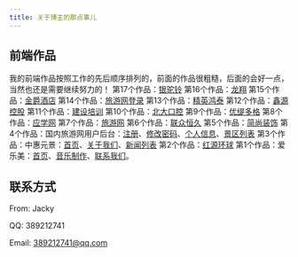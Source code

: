 ```yaml
---
title: 关于博主的那点事儿
---
```


## 前端作品
我的前端作品按照工作的先后顺序排列的，前面的作品很粗糙，后面的会好一点，当然也还是需要继续努力的！
第17个作品：[银驼铃](/ytl/)
第16个作品：[龙翔](/lx/)
第15个作品：[金爵酒店](/jjjd/)
第14个作品：[旅游网登录](/lywdl/)
第13个作品：[精英鸿泰](/jyht/)
第12个作品：[鑫源控股](/xykg/)
第11个作品：[建设培训](/jspx/)
第10个作品：[北大口腔](/bdkq/)
第9个作品：[优缇多格](/ytdg/)
第8个作品：[应学网](/yxw/)
第7个作品：[旅游网](/lyw/)
第6个作品：[联众恒久](/lzhj/)
第5个作品：[简尚装饰](/jszs/)
第4个作品：国内旅游网用户后台：[注册](/gnlyw/)、[修改密码](/gnlyw/huiyuanxinxi_cl_gaimima.html)、[个人信息](/gnlyw/huiyuanxinxi_cl_xinxi.html)、[景区列表](/gnlyw/huiyuanxinxi_cl.html)
第3个作品：中惠元景：[首页](/zhyj/)、[关于我们](/zhyj/about.html)、[新闻列表](/zhyj/product.html)
第2个作品：[红源环球](/hyhq/)
第1个作品：爱乐美：[首页](/alm/)、[音乐制作](/alm/yinyuezhizuo.html)、[联系我们](/alm/lianxiwomen.html)。

## 联系方式

From: Jacky

QQ: 389212741

Email: 389212741@qq.com

